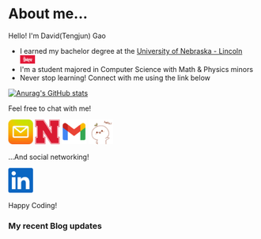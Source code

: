 # About me...
Hello! I'm David(Tengjun) Gao

- I earned my bachelor degree at the [University of Nebraska - Lincoln](https://www.unl.edu/about/) [<img src="huskers.jpg" width=30>](https://en.wiktionary.org/wiki/husker "Go huskers!")
- I'm a student majored in Computer Science with Math & Physics minors
- Never stop learning! Connect with me using the link below

[![Anurag's GitHub stats](https://github-readme-stats.vercel.app/api?username=davidgao7)](https://github.com/anuraghazra/github-readme-stats)

<!-- ============================================================== -->

Feel free to chat with me!

[<img src="QQmail.jpg" width=50/>](mailto:582435572@qq.com?subject=[GitHub])
[<img src="UNL.png" width=50/>](mailto:david.gao313@huskers.unl.edu?subject=[GitHub])
[<img src="gmail.png" width=50/>](mailto:jimgao0606@gmail.com?subject=[GitHub])
<img src="IMG_1421.GIF" width="50" height="50"/>

...And social networking!

[<img src="linkedin.png" width=50/>](https://www.linkedin.com/in/tengjun-david-gao-204144192)

Happy Coding!
<!-- ============================================================== -->
### My recent Blog updates
<!-- BLOG-POST-LIST:START -->
<!-- BLOG-POST-LIST:END -->
